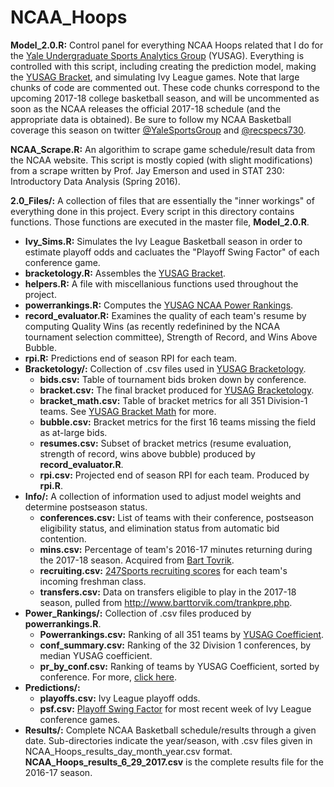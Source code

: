 # NCAA_Hoops
__Model_2.0.R:__ Control panel for everything NCAA Hoops related that I do for the [Yale Undergraduate Sports Analytics Group](http://sports.sites.yale.edu) (YUSAG). Everything is controlled with this script, including creating the prediction model, making the [YUSAG Bracket](http://sports.sites.yale.edu/yusag-bracketology), and simulating Ivy League games. Note that large chunks of code are commented out. These code chunks correspond to the upcoming 2017-18 college basketball season, and will be uncommented as soon as the NCAA releases the official 2017-18 schedule (and the appropriate data is obtained). Be sure to follow my NCAA Basketball coverage this season on twitter [@YaleSportsGroup](https://twitter.com/YaleSportsGroup) and [@recspecs730](https://twitter.com/recspecs730).

__NCAA_Scrape.R:__ An algorithim to scrape game schedule/result data from the NCAA website. This script is mostly copied (with slight modifications) from a scrape written by Prof. Jay Emerson and used in STAT 230: Introductory Data Analysis (Spring 2016).

__2.0_Files/:__ A collection of files that are essentially the "inner workings" of everything done in this project. Every script in this directory contains functions. Those functions are executed in the master file, __Model_2.0.R__.
* __Ivy_Sims.R:__ Simulates the Ivy League Basketball season in order to estimate playoff odds and cacluates the "Playoff Swing Factor" of each conference game.
* __bracketology.R:__ Assembles the [YUSAG Bracket](http://sports.sites.yale.edu/yusag-bracketology).
* __helpers.R:__ A file with miscellanious functions used throughout the project.
* __powerrankings.R:__ Computes the [YUSAG NCAA Power Rankings](http://sports.sites.yale.edu/ncaa-power-rankings).
* __record_evaluator.R:__ Examines the quality of each team's resume by computing Quality Wins (as recently redefinined by the NCAA tournament selection committee), Strength of Record, and Wins Above Bubble.
* __rpi.R:__ Predictions end of season RPI for each team.
* __Bracketology/:__ Collection of .csv files used in [YUSAG Bracketology](http://sports.sites.yale.edu/yusag-bracketology).
  * __bids.csv:__ Table of tournament bids broken down by conference.
  * __bracket.csv:__ The final bracket produced for [YUSAG Bracketology](http://sports.sites.yale.edu/yusag-bracketology).
  * __bracket_math.csv:__ Table of bracket metrics for all 351 Division-1 teams. See [YUSAG Bracket Math](http://sports.sites.yale.edu/bracket-math) for more.
  * __bubble.csv:__ Bracket metrics for the first 16 teams missing the field as at-large bids.
  * __resumes.csv:__ Subset of bracket metrics (resume evaluation, strength of record, wins above bubble) produced by __record_evaluator.R__. 
  * __rpi.csv:__ Projected end of season RPI for each team. Produced by __rpi.R__.
* __Info/:__ A collection of information used to adjust model weights and determine postseason status.
  * __conferences.csv:__ List of teams with their conference, postseason eligibility status, and elimination status from automatic bid contention.
  * __mins.csv:__ Percentage of team's 2016-17 minutes returning during the 2017-18 season. Acquired from [Bart Tovrik](http://www.barttorvik.com/returningmins.php).
  * __recruiting.csv:__ [247Sports recruiting scores](http://247sports.com/Season/2017-Basketball/CompositeTeamRankings) for each team's incoming freshman class.
  * __transfers.csv:__ Data on transfers eligible to play in the 2017-18 season, pulled from http://www.barttorvik.com/trankpre.php.
* __Power_Rankings/:__ Collection of .csv files produced by __powerrankings.R__.
  * __Powerrankings.csv:__ Ranking of all 351 teams by [YUSAG Coefficient](http://sports.sites.yale.edu/ncaa-mens-basketball-power-rankings).
  * __conf_summary.csv:__ Ranking of the 32 Division 1 conferences, by median YUSAG coefficient. 
  * __pr_by_conf.csv:__ Ranking of teams by YUSAG Coefficient, sorted by conference. For more, [click here](http://sports.sites.yale.edu/ncaa-mens-basketball-power-rankings-0).
* __Predictions/:__ 
  * __playoffs.csv:__ Ivy League playoff odds.
  * __psf.csv:__ [Playoff Swing Factor](http://yaledailynews.com/downthefield/2017/01/31/by-the-numbers-ivy-hoops-games-to-watch/) for most recent week of Ivy League conference games.
* __Results/:__ Complete NCAA Basketball schedule/results through a given date. Sub-directories indicate the year/season, with .csv files given in NCAA_Hoops_results_day_month_year.csv format. __NCAA_Hoops_results_6_29_2017.csv__ is the complete results file for the 2016-17 season.





